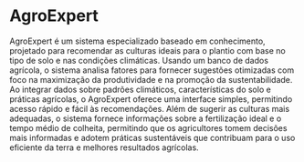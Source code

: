 # AgroExpert
AgroExpert é um sistema especializado baseado em conhecimento, projetado para recomendar as culturas ideais para o plantio com base no tipo de solo e nas condições climáticas.
Usando um banco de dados agrícola, o sistema analisa fatores para fornecer sugestões otimizadas com foco na maximização da produtividade e na promoção da sustentabilidade. Ao integrar dados sobre padrões climáticos, características do solo e práticas agrícolas, o AgroExpert oferece uma interface simples, permitindo acesso rápido e fácil às recomendações. Além de sugerir as culturas mais adequadas, o sistema fornece informações sobre a fertilização ideal e o tempo médio de colheita, permitindo que os agricultores tomem decisões mais informadas e adotem práticas sustentáveis que contribuam para o uso eficiente da terra e melhores resultados agrícolas.
